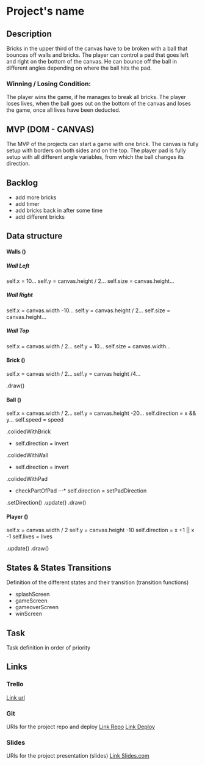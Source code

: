 # Project's name

## Description
Bricks in the upper third of the canvas have to be broken with a ball that bounces off walls and bricks. The player can control a pad that goes left and right on the bottom of the canvas. He can bounce off the ball in different angles depending on where the ball hits the pad.

### Winning / Losing Condition:
The player wins the game, if he manages to break all bricks.
The player loses lives, when the ball goes out on the bottom of the canvas and loses the game, once all lives have been deducted.


## MVP (DOM - CANVAS)
The MVP of the projects can start a game with one brick. The canvas is fully setup with borders on both sides and on the top. The player pad is fully setup with all different angle variables, from which the ball changes its direction.


## Backlog
- add more bricks
- add timer
- add bricks back in after some time
- add different bricks


## Data structure

#### Walls ()
##### Wall Left
self.x = 10...
self.y = canvas.height / 2...
self.size = canvas.height...

##### Wall Right
self.x = canvas.width -10...
self.y = canvas.height / 2...
self.size = canvas.height...

##### Wall Top
self.x = canvas.width / 2...
self.y = 10...
self.size = canvas.width...

#### Brick ()
self.x = canvas width / 2...
self.y = canvas height /4...

.draw()


#### Ball ()
self.x = canvas.width / 2...
self.y = canvas.height -20...
self.direction = x && y...
self.speed = speed

.colidedWithBrick
* self.direction = invert

.colidedWithWall
* self.direction = invert

.colidedWithPad
* checkPartOfPad
⋅⋅⋅* self.direction = setPadDirection

.setDirection()
.update()
.draw()


#### Player ()
self.x = canvas.width / 2
self.y = canvas.height -10
self.direction = x +1 || x -1
self.lives = lives

.update()
.draw()





## States & States Transitions
Definition of the different states and their transition (transition functions)

- splashScreen
- gameScreen
- gameoverScreen
- winScreen


## Task
Task definition in order of priority


## Links


### Trello
[Link url](https://trello.com)


### Git
URls for the project repo and deploy
[Link Repo](http://github.com)
[Link Deploy](http://github.com)


### Slides
URls for the project presentation (slides)
[Link Slides.com](http://slides.com)